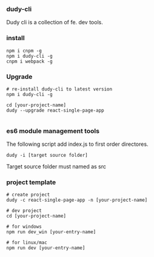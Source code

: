 ### dudy-cli

Dudy cli is a collection of fe. dev tools.


### install

```
npm i cnpm -g
npm i dudy-cli -g
cnpm i webpack -g
```

### Upgrade
```
# re-install dudy-cli to latest version
npm i dudy-cli -g

cd [your-project-name] 
dudy --upgrade react-single-page-app


```


### es6 module management tools

The following script add index.js to first order directores.

```
dudy -i [target source folder]
```
Target source folder must named as src

### project template

```
# create project
dudy -c react-single-page-app -n [your-project-name]

# dev project
cd [your-project-name]

# for windows
npm run dev_win [your-entry-name]

# for linux/mac
npm run dev [your-entry-name]
```
